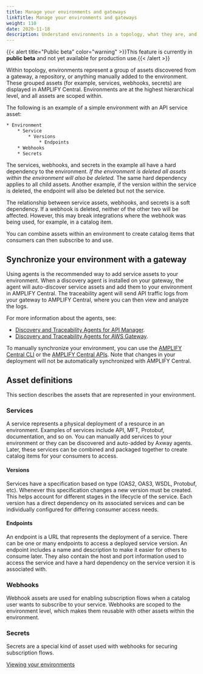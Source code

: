 ```yaml
---
title: Manage your environments and gateways
linkTitle: Manage your environments and gateways
weight: 110
date: 2020-11-18
description: Understand environments in a topology, what they are, and what can you do with them.
---
```


{{< alert title="Public beta" color="warning" >}}This feature is currently in **public beta** and not yet available for production use.{{< /alert >}}

Within topology, environments represent a group of assets discovered from a gateway, a repository, or anything manually added to the environment. These grouped assets (for example, services, webhooks, secrets) are displayed in AMPLIFY Central. Environments are at the highest hierarchical level, and all assets are scoped within.

The following is an example of a simple environment with an API service asset:

```txt
* Environment
    * Service
        * Versions
            * Endpoints
    * Webhooks
    * Secrets
```

The services, webhooks, and secrets in the example all have a hard dependency to the environment. _If the environment is deleted all assets within the environment will also be deleted._ The same hard dependency applies to all child assets. Another example, if the version within the service is deleted, the endpoint will also be deleted but not the service.

The relationship between service assets, webhooks, and secrets is a soft dependency. If a webhook is deleted, neither of the other two will be affected. However, this may break integrations where the webhook was being used, for example, in a catalog item.

You can combine assets within an environment to create catalog items that consumers can then subscribe to and use.

## Synchronize your environment with a gateway

Using agents is the recommended way to add service assets to your environment. When a discovery agent is installed on your gateway, the agent will auto-discover service assets and add them to your environment in AMPLIFY Central. The traceability agent will send API traffic logs from your gateway to AMPLIFY Central, where you can then view and analyze the logs.

For more information about the agents, see:

-   [Discovery and Traceability Agents for API Manager](/docs/central/connect-api-manager/).
-   [Discovery and Traceability Agents for AWS Gateway](/docs/central/connect-aws-gateway/).

To manually synchronize your environment, you can use the [AMPLIFY Central CLI](/docs/central/cli_central/cli_apiservices) or the [AMPLIFY Central APIs](https://apicentral.axway.com/apis/docs). Note that changes in your deployment will not be automatically synchronized with AMPLIFY Central.

## Asset definitions

This section describes the assets that are represented in your environment.

### Services

A service represents a physical deployment of a resource in an environment. Examples of services include API, MFT, Protobuf, documentation, and so on. You can manually add services to your environment or they can be discovered and auto-added by Axway agents. Later, these services can be combined and packaged together to create catalog items for your consumers to access.

#### Versions

Services have a specification based on type (OAS2, OAS3, WSDL, Protobuf, etc). Whenever this specification changes a new version must be created. This helps account for different stages in the lifecycle of the service. Each version has a direct dependency on its associated services and can be individually configured for differing consumer access needs.

#### Endpoints

An endpoint is a URL that represents the deployment of a service. There can be one or many endpoints to access a deployed service version. An endpoint includes a name and description to make it easier for others to consume later. They also contain the host and port information used to access the service and have a hard dependency on the service version it is associated with.

### Webhooks

Webhook assets are used for enabling subscription flows when a catalog user wants to subscribe to your service. Webhooks are scoped to the environment level, which makes them reusable with other assets within the environment.

### Secrets

Secrets are a special kind of asset used with webhooks for securing subscription flows.

[Viewing your environments](/docs/central/env_gw_mgmt/environment_list/)
